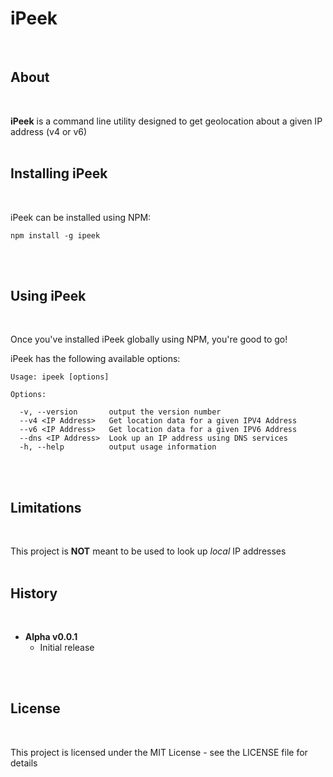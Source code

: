 # iPeek
</br>


## About
</br>

__iPeek__ is a command line utility designed to get geolocation about a given IP address (v4 or v6)
</br>
</br>


## Installing iPeek
</br>

iPeek can be installed using NPM:

```shell
npm install -g ipeek
```
</br>
</br>


## Using iPeek
</br>

Once you've installed iPeek globally using NPM, you're good to go!


iPeek has the following available options:

```
Usage: ipeek [options]

Options:

  -v, --version       output the version number
  --v4 <IP Address>   Get location data for a given IPV4 Address
  --v6 <IP Address>   Get location data for a given IPV6 Address
  --dns <IP Address>  Look up an IP address using DNS services
  -h, --help          output usage information
```

</br>
</br>


## Limitations
</br>

This project is __NOT__ meant to be used to look up _local_ IP addresses
</br>
</br>


## History
</br>

- **Alpha v0.0.1**
    - Initial release
</br>
</br>


## License
</br>

This project is licensed under the MIT License - see the LICENSE file for details